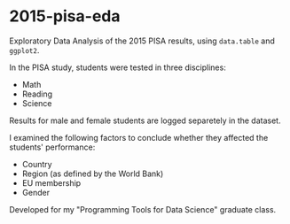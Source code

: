 # 2015-pisa-eda
Exploratory Data Analysis of the 2015 PISA results, using `data.table` and `ggplot2`.

In the PISA study, students were tested in three disciplines:
- Math
- Reading
- Science

Results for male and female students are logged separetely in the dataset.

I examined the following factors to conclude whether they affected the students' performance:
- Country
- Region (as defined by the World Bank)
- EU membership
- Gender

Developed for my "Programming Tools for Data Science" graduate class.
